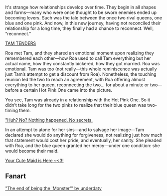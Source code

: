 <!-- title: The Queen, A Maid For Two Pinks -->
<!-- relationship: Maid -->

It's strange how relationships develop over time. They begin in all shapes and forms—many who were once thought to be sworn enemies ended up becoming lovers. Such was the tale between the once two rival queens, one blue and one pink. And now, in this new journey, having not reconciled their relationship for a long time, they finally had a chance to reconnect. Well, “reconnect.”

[TAM TENDERS](#embed:https://www.youtube.com/live/iWSC8XgRlqA?si=5cR5mpAngYXAVPQK&t=10620)

Roa met Tam, and they shared an emotional moment upon realizing they remembered each other—how Roa used to call Tam everything but her actual name, how they constantly bickered, how they got married. Roa was emotional. Tam was too (not really—this whole reminiscence was actually just Tam’s attempt to get a discount from Roa). Nonetheless, the touching reunion led the two to reach an agreement, with Roa offering almost everything to her queen, reconnecting the two… for about a minute or two—before a certain Hot Pink One came into the picture.

You see, Tam was already in a relationship with the Hot Pink One. So it didn’t take long for the two pinks to realize that their blue queen was two-timing them.

["Huh? No? Nothing happened. No secrets.](#embed:https://www.youtube.com/live/PukMnVXnJMo?si=A7laiAMHPIikNid4&t=6391)

In an attempt to atone for her sins—and to salvage her image—Tam declared she would do anything for forgiveness, not realizing just how much that statement would cost her pride, and eventually, her sanity. She pleaded with Roa, and the blue queen granted her mercy—under one condition: she would become their maid.

[Your Cute Maid is Here ~<3!](#embed:https://www.youtube.com/live/iWSC8XgRlqA?si=7NvEW7pLtHG2tvtW&t=14972)

## Fanart

["The end of being the 'Monster'" by underdatv](https://x.com/underdatv/status/1920335173909975159)

<!-- irys -->
